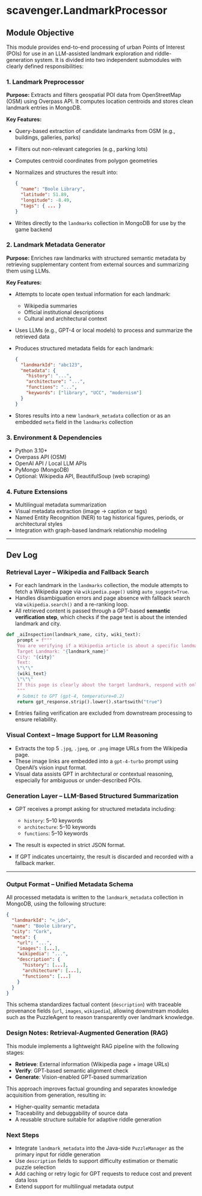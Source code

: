 # scavenger.LandmarkProcessor

## Module Objective

This module provides end-to-end processing of urban Points of Interest (POIs) for use in an LLM-assisted landmark exploration and riddle-generation system. It is divided into two independent submodules with clearly defined responsibilities:

### 1. **Landmark Preprocessor**

**Purpose:**
Extracts and filters geospatial POI data from OpenStreetMap (OSM) using Overpass API. It computes location centroids and stores clean landmark entries in MongoDB.

**Key Features:**

* Query-based extraction of candidate landmarks from OSM (e.g., buildings, galleries, parks)
* Filters out non-relevant categories (e.g., parking lots)
* Computes centroid coordinates from polygon geometries
* Normalizes and structures the result into:

  ```json
  {
    "name": "Boole Library",
    "latitude": 51.89,
    "longitude": -8.49,
    "tags": { ... }
  }
  ```
* Writes directly to the `landmarks` collection in MongoDB for use by the game backend

### 2. **Landmark Metadata Generator**

**Purpose:**
Enriches raw landmarks with structured semantic metadata by retrieving supplementary content from external sources and summarizing them using LLMs.

**Key Features:**

* Attempts to locate open textual information for each landmark:

  * Wikipedia summaries
  * Official institutional descriptions
  * Cultural and architectural context
* Uses LLMs (e.g., GPT-4 or local models) to process and summarize the retrieved data
* Produces structured metadata fields for each landmark:

  ```json
  {
    "landmarkId": "abc123",
    "metadata": {
      "history": "...",
      "architecture": "...",
      "functions": "...",
      "keywords": ["library", "UCC", "modernism"]
    }
  }
  ```
* Stores results into a new `landmark_metadata` collection or as an embedded `meta` field in the `landmarks` collection

### 3. Environment & Dependencies

* Python 3.10+
* Overpass API (OSM)
* OpenAI API / Local LLM APIs
* PyMongo (MongoDB)
* Optional: Wikipedia API, BeautifulSoup (web scraping)

### 4. Future Extensions

* Multilingual metadata summarization
* Visual metadata extraction (image → caption or tags)
* Named Entity Recognition (NER) to tag historical figures, periods, or architectural styles
* Integration with graph-based landmark relationship modeling

---

## Dev Log

### Retrieval Layer – Wikipedia and Fallback Search

* For each landmark in the `landmarks` collection, the module attempts to fetch a Wikipedia page via `wikipedia.page()` using `auto_suggest=True`.
* Handles disambiguation errors and page absence with fallback search via `wikipedia.search()` and a re-ranking loop.
* All retrieved content is passed through a GPT-based **semantic verification step**, which checks if the page text is about the intended landmark and city.

```python
def _aiInspection(landmark_name, city, wiki_text):
    prompt = f"""
    You are verifying if a Wikipedia article is about a specific landmark.
    Target Landmark: "{landmark_name}"
    City: "{city}"
    Text:
    \"\"\"
    {wiki_text}
    \"\"\"
    If this page is clearly about the target landmark, respond with only: `true`. Otherwise, respond with `false`.
    """
    # Submit to GPT (gpt-4, temperature=0.2)
    return gpt_response.strip().lower().startswith("true")
```

* Entries failing verification are excluded from downstream processing to ensure reliability.


### Visual Context – Image Support for LLM Reasoning

* Extracts the top 5 `.jpg`, `.jpeg`, or `.png` image URLs from the Wikipedia page.
* These image links are embedded into a `gpt-4-turbo` prompt using OpenAI’s vision input format.
* Visual data assists GPT in architectural or contextual reasoning, especially for ambiguous or under-described POIs.


### Generation Layer – LLM-Based Structured Summarization

* GPT receives a prompt asking for structured metadata including:

  * `history`: 5–10 keywords
  * `architecture`: 5–10 keywords
  * `functions`: 5–10 keywords
* The result is expected in strict JSON format.
* If GPT indicates uncertainty, the result is discarded and recorded with a fallback marker.

---

### Output Format – Unified Metadata Schema

All processed metadata is written to the `landmark_metadata` collection in MongoDB, using the following structure:

```json
{
  "landmarkId": "<_id>",
  "name": "Boole Library",
  "city": "Cork",
  "meta": {
    "url": "...",
    "images": [...],
    "wikipedia": "...",
    "description": {
      "history": [...],
      "architecture": [...],
      "functions": [...]
    }
  }
}
```

This schema standardizes factual content (`description`) with traceable provenance fields (`url`, `images`, `wikipedia`), allowing downstream modules such as the PuzzleAgent to reason transparently over landmark knowledge.


### Design Notes: Retrieval-Augmented Generation (RAG)

This module implements a lightweight RAG pipeline with the following stages:

* **Retrieve**: External information (Wikipedia page + image URLs)
* **Verify**: GPT-based semantic alignment check
* **Generate**: Vision-enabled GPT-based summarization

This approach improves factual grounding and separates knowledge acquisition from generation, resulting in:

* Higher-quality semantic metadata
* Traceability and debuggability of source data
* A reusable structure suitable for adaptive riddle generation

### Next Steps

* Integrate `landmark_metadata` into the Java-side `PuzzleManager` as the primary input for riddle generation
* Use `description` fields to support difficulty estimation or thematic puzzle selection
* Add caching or retry logic for GPT requests to reduce cost and prevent data loss
* Extend support for multilingual metadata output

